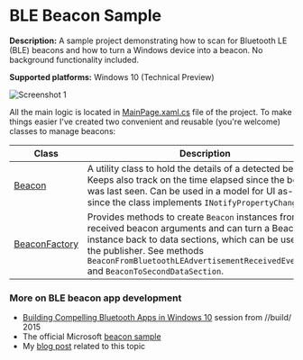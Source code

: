 BLE Beacon Sample
=================

**Description:** A sample project demonstrating how to scan for Bluetooth LE
(BLE) beacons and how to turn a Windows device into a beacon. No background
functionality included.

**Supported platforms:** Windows 10 (Technical Preview)

![Screenshot 1](https://raw.githubusercontent.com/tompaana/my-2-bits/master/BLEBeaconSample/Doc/Screenshot.png)

All the main logic is located in [MainPage.xaml.cs](https://github.com/tompaana/my-2-bits/blob/master/BLEBeaconSample/BLEBeaconSample/MainPage.xaml.cs)
file of the project. To make things easier I've created two convenient and
reusable (you're welcome) classes to manage beacons:

| Class | Description |
| ----- | ----------- |
| [Beacon](https://github.com/tompaana/my-2-bits/blob/master/BLEBeaconSample/BLEBeaconSample/Beacon.cs) | A utility class to hold the details of a detected beacon. Keeps also track on the time elapsed since the beacon was last seen. Can be used in a model for UI as-is, since the class implements `INotifyPropertyChanged`. |
| [BeaconFactory](https://github.com/tompaana/my-2-bits/blob/master/BLEBeaconSample/BLEBeaconSample/BeaconFactory.cs) | Provides methods to create `Beacon` instances from received beacon arguments and can turn a Beacon instance back to data sections, which can be used by the publisher. See methods `BeaconFromBluetoothLEAdvertisementReceivedEventArgs` and `BeaconToSecondDataSection`. |

### More on BLE beacon app development ###

* [Building Compelling Bluetooth Apps in Windows 10](https://channel9.msdn.com/Events/Build/2015/3-739) session from //build/ 2015
* The official Microsoft [beacon sample](https://github.com/Microsoft/Windows-universal-samples/tree/master/bluetoothadvertisement)
* My [blog post](http://tomipaananen.azurewebsites.net/?p=111) related to this topic
